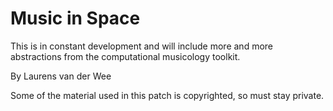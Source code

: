 # Music in Space

This is in constant development and will include more and more abstractions from the computational musicology toolkit.

By Laurens van der Wee

Some of the material used in this patch is copyrighted, so must stay private.